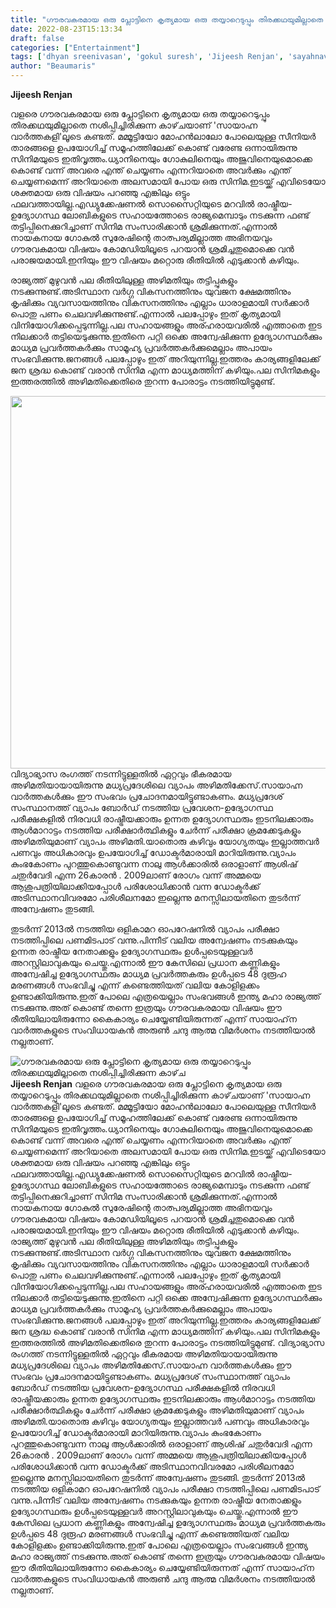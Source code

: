```yaml
---
title: "ഗൗരവകരമായ ഒരു പ്ലോട്ടിനെ കൃത്യമായ ഒരു തയ്യാറെടുപ്പും തിരക്കഥയുമില്ലാതെ നശിപ്പിച്ചിരിക്കുന്ന കാഴ്‌ച"
date: 2022-08-23T15:13:34
draft: false
categories: ["Entertainment"]
tags: ['dhyan sreenivasan', 'gokul suresh', 'Jijeesh Renjan', 'sayahnavarthakal movie']
author: "Beaumaris"
---
```


<strong>Jijeesh Renjan </strong>

വളരെ ഗൗരവകരമായ ഒരു പ്ലോട്ടിനെ കൃത്യമായ ഒരു തയ്യാറെടുപ്പും തിരക്കഥയുമില്ലാതെ നശിപ്പിച്ചിരിക്കുന്ന കാഴ്‌ചയാണ് 'സായാഹ്ന വാർത്തകളി'ലൂടെ കണ്ടത്. മമ്മൂട്ടിയോ മോഹൻലാലോ പോലെയുള്ള സീനിയർ താരങ്ങളെ ഉപയോഗിച്ച് സമൂഹത്തിലേക്ക് കൊണ്ട് വരേണ്ട ഒന്നായിരുന്നു സിനിമയുടെ ഇതിവൃത്തം.ധ്യാനിനെയും ഗോകുലിനെയും അജുവിനെയുമൊക്കെ കൊണ്ട് വന്ന് അവരെ എന്ത് ചെയ്യണം എന്നറിയാതെ അവർക്കും എന്ത് ചെയ്യണമെന്ന് അറിയാതെ അലസമായി പോയ ഒരു സിനിമ.ഇടയ്ക്ക് എവിടെയോ ശക്തമായ ഒരു വിഷയം പറഞ്ഞു എങ്കിലും ഒട്ടും ഫലവത്തായില്ല.എഡ്യുക്കേഷണൽ സൊസൈറ്റിയുടെ മറവിൽ രാഷ്ട്രീയ- ഉദ്യോഗസ്ഥ ലോബികളുടെ സഹായത്തോടെ രാജ്യമെമ്പാടും നടക്കുന്ന ഫണ്ട് തട്ടിപ്പിനെക്കുറിച്ചാണ് സിനിമ സംസാരിക്കാൻ ശ്രമിക്കുന്നത്.എന്നാൽ നായകനായ ഗോകുൽ സുരേഷിന്റെ താത്പര്യമില്ലാത്ത അഭിനയവും ഗൗരവകമായ വിഷയം കോമഡിയിലൂടെ പറയാൻ ശ്രമിച്ചതുമൊക്കെ വൻ പരാജയമായി.ഇനിയും ഈ വിഷയം മറ്റൊരു രീതിയിൽ എടുക്കാൻ കഴിയും.

രാജ്യത്ത് മുഴുവൻ പല രീതിയിലുള്ള അഴിമതിയും തട്ടിപ്പുകളും നടക്കുന്നുണ്ട്.അടിസ്ഥാന വർഗ്ഗ വികസനത്തിനും യുവജന ക്ഷേമത്തിനും കൃഷിക്കും വ്യവസായത്തിനും വികസനത്തിനും എല്ലാം ധാരാളമായി സർക്കാർ പൊതു പണം ചെലവഴിക്കുന്നുണ്ട്.എന്നാൽ പലപ്പോഴും ഇത് കൃത്യമായി വിനിയോഗിക്കപ്പെടുന്നില്ല.പല സഹായങ്ങളും അര്ഹരായവരിൽ എത്താതെ ഇട നിലക്കാർ തട്ടിയെടുക്കുന്നു.ഇതിനെ പറ്റി ഒക്കെ അന്വേഷിക്കുന്ന ഉദ്യോഗസ്ഥർക്കും മാധ്യമ പ്രവർത്തകർക്കും സാമൂഹ്യ പ്രവർത്തകർക്കുമെല്ലാം അപായം സംഭവിക്കുന്നു.ജനങ്ങൾ പലപ്പോഴും ഇത് അറിയുന്നില്ല.ഇത്തരം കാര്യങ്ങളിലേക്ക് ജന ശ്രദ്ധ കൊണ്ട് വരാൻ സിനിമ എന്ന മാധ്യമത്തിന് കഴിയും.പല സിനിമകളും ഇത്തരത്തിൽ അഴിമതിക്കെതിരെ തുറന്ന പോരാട്ടം നടത്തിയിട്ടുമുണ്ട്.

<img class="wp-image-348081 aligncenter" src="https://cdn.boolokam.com/articles/2022/08/gokul-dhyan.webp" alt="" width="987" height="596" />വിദ്യാഭ്യാസ രംഗത്ത് നടന്നിട്ടുള്ളതിൽ ഏറ്റവും ഭീകരമായ അഴിമതിയായായിരുന്നു മധ്യപ്രദേശിലെ വ്യാപം അഴിമതിക്കേസ്.സായാഹ്ന വാർത്തകൾക്കും ഈ സംഭവം പ്രചോദനമായിട്ടുണ്ടാകണം. മധ്യപ്രദേശ് സംസ്ഥാനത്ത് വ്യാപം ബോർഡ് നടത്തിയ പ്രവേശന-ഉദ്യോഗസ്ഥ പരീക്ഷകളിൽ നിരവധി രാഷ്ട്രീയക്കാരും ഉന്നത ഉദ്യോഗസ്ഥരും ഇടനിലക്കാരും ആൾമാറാട്ടം നടത്തിയ പരീക്ഷാർത്ഥികളും ചേർന്ന് പരീക്ഷാ ക്രമക്കേടുകളും അഴിമതിയുമാണ് വ്യാപം അഴിമതി.യാതൊരു കഴിവും യോഗ്യതയും ഇല്ലാത്തവർ പണവും അധികാരവും ഉപയോഗിച്ച് ഡോക്ടർമാരായി മാറിയിരുന്നു.വ്യാപം കുംഭകോണം പുറത്തുകൊണ്ടുവന്ന നാലു ആൾക്കാരിൽ ഒരാളാണ് ആശിഷ് ചതുർവേദി എന്ന 26കാരൻ . 2009ലാണ് രോഗം വന്ന് അമ്മയെ ആശുപത്രിയിലാക്കിയപ്പോൾ പരിശോധിക്കാൻ വന്ന ഡോക്ടർക്ക് അടിസ്ഥാനവിവരമോ പരിശീലനമോ ഇല്ലെന്നു മനസ്സിലായതിനെ തുടർന്ന് അന്വേഷണം തുടങ്ങി.

തുടർന്ന് 2013ൽ നടത്തിയ ഒളികാമറ ഓപറേഷനിൽ വ്യാപം പരീക്ഷാ നടത്തിപ്പിലെ പണമിടപാട് വന്നു.പിന്നീട് വലിയ അന്വേഷണം നടക്കുകയും ഉന്നത രാഷ്ട്രീയ നേതാക്കളും ഉദ്യോഗസ്ഥരും ഉൾപ്പടെയുള്ളവർ അറസ്റ്റിലാവുകയും ചെയ്തു.എന്നാൽ ഈ കേസിലെ പ്രധാന കണ്ണികളും അന്വേഷിച്ച ഉദ്യോഗസ്ഥരും മാധ്യമ പ്രവർത്തകരും ഉൾപ്പടെ 48 ദുരൂഹ മരണങ്ങൾ സംഭവിച്ചു എന്ന് കണ്ടെത്തിയത് വലിയ കോളിളക്കം ഉണ്ടാക്കിയിരുന്നു.ഇത് പോലെ എത്രയെല്ലാം സംഭവങ്ങൾ ഇന്ത്യ മഹാ രാജ്യത്ത് നടക്കുന്നു.അത് കൊണ്ട് തന്നെ ഇത്രയും ഗൗരവകരമായ വിഷയം ഈ രീതിയിലായിരുന്നോ കൈകാര്യം ചെയ്യേണ്ടിയിരുന്നത് എന്ന് സായാഹ്‌ന വാർത്തകളുടെ സംവിധായകൻ അരുൺ ചന്ദു ആത്മ വിമർശനം നടത്തിയാൽ നല്ലതാണ്.


![ഗൗരവകരമായ ഒരു പ്ലോട്ടിനെ കൃത്യമായ ഒരു തയ്യാറെടുപ്പും തിരക്കഥയുമില്ലാതെ നശിപ്പിച്ചിരിക്കുന്ന കാഴ്‌ച](https://cdn.boolokam.com/articles/2022/08/gokul-dhyan.webp)**Jijeesh Renjan** വളരെ ഗൗരവകരമായ ഒരു പ്ലോട്ടിനെ കൃത്യമായ ഒരു തയ്യാറെടുപ്പും തിരക്കഥയുമില്ലാതെ നശിപ്പിച്ചിരിക്കുന്ന കാഴ്‌ചയാണ് 'സായാഹ്ന വാർത്തകളി'ലൂടെ കണ്ടത്. മമ്മൂട്ടിയോ മോഹൻലാലോ പോലെയുള്ള സീനിയർ താരങ്ങളെ ഉപയോഗിച്ച് സമൂഹത്തിലേക്ക് കൊണ്ട് വരേണ്ട ഒന്നായിരുന്നു സിനിമയുടെ ഇതിവൃത്തം.ധ്യാനിനെയും ഗോകുലിനെയും അജുവിനെയുമൊക്കെ കൊണ്ട് വന്ന് അവരെ എന്ത് ചെയ്യണം എന്നറിയാതെ അവർക്കും എന്ത് ചെയ്യണമെന്ന് അറിയാതെ അലസമായി പോയ ഒരു സിനിമ.ഇടയ്ക്ക് എവിടെയോ ശക്തമായ ഒരു വിഷയം പറഞ്ഞു എങ്കിലും ഒട്ടും ഫലവത്തായില്ല.എഡ്യുക്കേഷണൽ സൊസൈറ്റിയുടെ മറവിൽ രാഷ്ട്രീയ- ഉദ്യോഗസ്ഥ ലോബികളുടെ സഹായത്തോടെ രാജ്യമെമ്പാടും നടക്കുന്ന ഫണ്ട് തട്ടിപ്പിനെക്കുറിച്ചാണ് സിനിമ സംസാരിക്കാൻ ശ്രമിക്കുന്നത്.എന്നാൽ നായകനായ ഗോകുൽ സുരേഷിന്റെ താത്പര്യമില്ലാത്ത അഭിനയവും ഗൗരവകമായ വിഷയം കോമഡിയിലൂടെ പറയാൻ ശ്രമിച്ചതുമൊക്കെ വൻ പരാജയമായി.ഇനിയും ഈ വിഷയം മറ്റൊരു രീതിയിൽ എടുക്കാൻ കഴിയും. രാജ്യത്ത് മുഴുവൻ പല രീതിയിലുള്ള അഴിമതിയും തട്ടിപ്പുകളും നടക്കുന്നുണ്ട്.അടിസ്ഥാന വർഗ്ഗ വികസനത്തിനും യുവജന ക്ഷേമത്തിനും കൃഷിക്കും വ്യവസായത്തിനും വികസനത്തിനും എല്ലാം ധാരാളമായി സർക്കാർ പൊതു പണം ചെലവഴിക്കുന്നുണ്ട്.എന്നാൽ പലപ്പോഴും ഇത് കൃത്യമായി വിനിയോഗിക്കപ്പെടുന്നില്ല.പല സഹായങ്ങളും അര്ഹരായവരിൽ എത്താതെ ഇട നിലക്കാർ തട്ടിയെടുക്കുന്നു.ഇതിനെ പറ്റി ഒക്കെ അന്വേഷിക്കുന്ന ഉദ്യോഗസ്ഥർക്കും മാധ്യമ പ്രവർത്തകർക്കും സാമൂഹ്യ പ്രവർത്തകർക്കുമെല്ലാം അപായം സംഭവിക്കുന്നു.ജനങ്ങൾ പലപ്പോഴും ഇത് അറിയുന്നില്ല.ഇത്തരം കാര്യങ്ങളിലേക്ക് ജന ശ്രദ്ധ കൊണ്ട് വരാൻ സിനിമ എന്ന മാധ്യമത്തിന് കഴിയും.പല സിനിമകളും ഇത്തരത്തിൽ അഴിമതിക്കെതിരെ തുറന്ന പോരാട്ടം നടത്തിയിട്ടുമുണ്ട്. വിദ്യാഭ്യാസ രംഗത്ത് നടന്നിട്ടുള്ളതിൽ ഏറ്റവും ഭീകരമായ അഴിമതിയായായിരുന്നു മധ്യപ്രദേശിലെ വ്യാപം അഴിമതിക്കേസ്.സായാഹ്ന വാർത്തകൾക്കും ഈ സംഭവം പ്രചോദനമായിട്ടുണ്ടാകണം. മധ്യപ്രദേശ് സംസ്ഥാനത്ത് വ്യാപം ബോർഡ് നടത്തിയ പ്രവേശന-ഉദ്യോഗസ്ഥ പരീക്ഷകളിൽ നിരവധി രാഷ്ട്രീയക്കാരും ഉന്നത ഉദ്യോഗസ്ഥരും ഇടനിലക്കാരും ആൾമാറാട്ടം നടത്തിയ പരീക്ഷാർത്ഥികളും ചേർന്ന് പരീക്ഷാ ക്രമക്കേടുകളും അഴിമതിയുമാണ് വ്യാപം അഴിമതി.യാതൊരു കഴിവും യോഗ്യതയും ഇല്ലാത്തവർ പണവും അധികാരവും ഉപയോഗിച്ച് ഡോക്ടർമാരായി മാറിയിരുന്നു.വ്യാപം കുംഭകോണം പുറത്തുകൊണ്ടുവന്ന നാലു ആൾക്കാരിൽ ഒരാളാണ് ആശിഷ് ചതുർവേദി എന്ന 26കാരൻ . 2009ലാണ് രോഗം വന്ന് അമ്മയെ ആശുപത്രിയിലാക്കിയപ്പോൾ പരിശോധിക്കാൻ വന്ന ഡോക്ടർക്ക് അടിസ്ഥാനവിവരമോ പരിശീലനമോ ഇല്ലെന്നു മനസ്സിലായതിനെ തുടർന്ന് അന്വേഷണം തുടങ്ങി. തുടർന്ന് 2013ൽ നടത്തിയ ഒളികാമറ ഓപറേഷനിൽ വ്യാപം പരീക്ഷാ നടത്തിപ്പിലെ പണമിടപാട് വന്നു.പിന്നീട് വലിയ അന്വേഷണം നടക്കുകയും ഉന്നത രാഷ്ട്രീയ നേതാക്കളും ഉദ്യോഗസ്ഥരും ഉൾപ്പടെയുള്ളവർ അറസ്റ്റിലാവുകയും ചെയ്തു.എന്നാൽ ഈ കേസിലെ പ്രധാന കണ്ണികളും അന്വേഷിച്ച ഉദ്യോഗസ്ഥരും മാധ്യമ പ്രവർത്തകരും ഉൾപ്പടെ 48 ദുരൂഹ മരണങ്ങൾ സംഭവിച്ചു എന്ന് കണ്ടെത്തിയത് വലിയ കോളിളക്കം ഉണ്ടാക്കിയിരുന്നു.ഇത് പോലെ എത്രയെല്ലാം സംഭവങ്ങൾ ഇന്ത്യ മഹാ രാജ്യത്ത് നടക്കുന്നു.അത് കൊണ്ട് തന്നെ ഇത്രയും ഗൗരവകരമായ വിഷയം ഈ രീതിയിലായിരുന്നോ കൈകാര്യം ചെയ്യേണ്ടിയിരുന്നത് എന്ന് സായാഹ്‌ന വാർത്തകളുടെ സംവിധായകൻ അരുൺ ചന്ദു ആത്മ വിമർശനം നടത്തിയാൽ നല്ലതാണ്.
